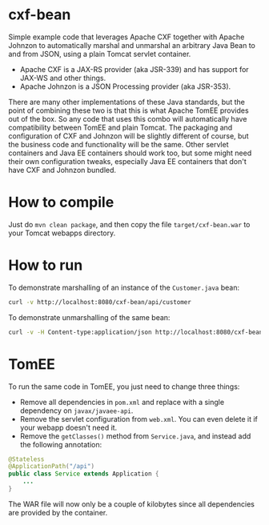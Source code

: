 # cxf-bean

Simple example code that leverages Apache CXF together with Apache Johnzon to automatically marshal and unmarshal an arbitrary Java Bean to and from JSON, using a plain Tomcat servlet container.

- Apache CXF is a JAX-RS provider (aka JSR-339) and has support for JAX-WS and other things.
- Apache Johnzon is a JSON Processing provider (aka JSR-353).

There are many other implementations of these Java standards, but the point of combining these two is that this is what Apache TomEE provides out of the box. So any code that uses this combo will automatically have compatibility between TomEE and plain Tomcat. The packaging and configuration of CXF and Johnzon will be slightly different of course, but the business code and functionality will be the same. Other servlet containers and Java EE containers should work too, but some might need their own configuration tweaks, especially Java EE containers that don't have CXF and Johnzon bundled.

# How to compile

Just do `mvn clean package`, and then copy the file `target/cxf-bean.war` to your Tomcat webapps directory.

# How to run

To demonstrate marshalling of an instance of the `Customer.java` bean:

```bash
curl -v http://localhost:8080/cxf-bean/api/customer
```

To demonstrate unmarshalling of the same bean:

```bash
curl -v -H Content-type:application/json http://localhost:8080/cxf-bean/api/customer -d '{"name":"Foo"}'
```

# TomEE

To run the same code in TomEE, you just need to change three things:

- Remove all dependencies in `pom.xml` and replace with a single dependency on `javax/javaee-api`.
- Remove the servlet configuration from `web.xml`. You can even delete it if your webapp doesn't need it.
- Remove the `getClasses()` method from `Service.java`, and instead add the following annotation:
```java
@Stateless
@ApplicationPath("/api")
public class Service extends Application {
    ...
}
```

The WAR file will now only be a couple of kilobytes since all dependencies are provided by the container.
